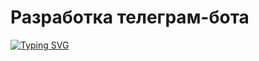 # **Разработка телеграм-бота**
[![Typing SVG](https://readme-typing-svg.herokuapp.com?font=Fira+Code&pause=1000&color=4DF731&width=435&lines=%D0%A0%D0%B0%D0%B7%D1%80%D0%B0%D0%B1%D0%BE%D1%82%D0%BA%D0%B0+%D1%82%D0%B5%D0%BB%D0%B5%D0%B3%D1%80%D0%B0%D0%BC-%D0%B1%D0%BE%D1%82%D0%B0)](https://git.io/typing-svg)  
